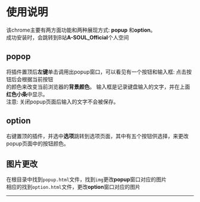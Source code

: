 # 使用说明  

该chrome主要有两方面功能和两种展现方式: **popup** 和**option**。  
成功安装时，会跳转到B站**A-SOUL_Official**个人空间  

## popop  

将插件置顶后**左键**单击调用出popup窗口，可以看见有一个按钮和输入框: 点击按钮后会根据当前按钮  
的颜色来改变当前浏览器的**背景颜色**。 输入框是记录键盘输入的文字，并在上面**红色小条**中显示。  
注意: 关闭popup页面后输入的文字不会被保存。

## option

右键置顶的插件，并选中**选项**跳转到选项页面，其中有五个按钮供选择，来更改popup页面中的按钮颜色。  

## 图片更改  

在根目录中找到`popup.html`文件，找到`img`更改**popup**窗口对应的图片  
相应的找到`option.html`文件，更改**option**窗口对应的图片

***
